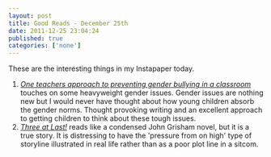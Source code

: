 ```yaml
---
layout: post
title: Good Reads - December 25th
date: 2011-12-25 23:04:24
published: true
categories: ['none']
---
```

 
These are the interesting things in my Instapaper today.

1. *[One teachers approach to preventing gender bullying in a classroom](http://togetherforjacksoncountykids.tumblr.com/post/14314184651/one-teachers-approach-to-preventing-gender-bullying-in)* touches on some heavyweight gender issues. Gender issues are nothing new but I would never have thought about how young children absorb the gender norms. Thought provoking writing and an excellent approach to getting children to think about these tough issues.
1. *[Three at Last!](http://www.gq.com/news-politics/newsmakers/201112/west-memphis-three-trial-story-sean-flynn-gq-december-2011?printable=true)* reads like a condensed John Grisham novel, but it is a true story. It is distressing to have the 'pressure from on high' type of storyline illustrated in real life rather than as a poor plot line in a sitcom.